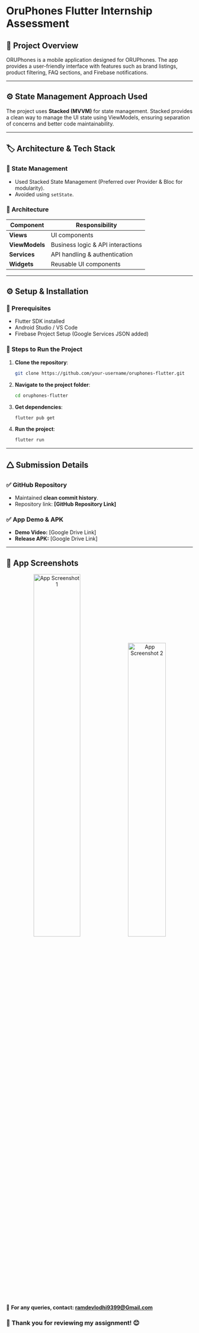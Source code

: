 # OruPhones Flutter Internship Assessment

## 📌 Project Overview
ORUPhones is a mobile application designed for ORUPhones. The app provides a user-friendly interface with features such as brand listings, product filtering, FAQ sections, and Firebase notifications.

---

## ⚙️ State Management Approach Used
The project uses **Stacked (MVVM)** for state management. Stacked provides a clean way to manage the UI state using ViewModels, ensuring separation of concerns and better code maintainability.

---

## 🏷️ Architecture & Tech Stack

### 📌 State Management

- Used Stacked State Management (Preferred over Provider & Bloc for modularity).
- Avoided using `setState`.

### 📌 Architecture

| Component  | Responsibility |
|------------|---------------|
| **Views**  | UI components |
| **ViewModels** | Business logic & API interactions |
| **Services** | API handling & authentication |
| **Widgets** | Reusable UI components |

---

## ⚙️ Setup & Installation

### 🔹 Prerequisites

- Flutter SDK installed
- Android Studio / VS Code
- Firebase Project Setup (Google Services JSON added)

### 🔹 Steps to Run the Project

1. **Clone the repository**:
   ```sh
   git clone https://github.com/your-username/oruphones-flutter.git
   ```
2. **Navigate to the project folder**:
   ```sh
   cd oruphones-flutter
   ```
3. **Get dependencies**:
   ```sh
   flutter pub get
   ```
4. **Run the project**:
   ```sh
   flutter run
   ```

---

## 🛆 Submission Details

### ✅ **GitHub Repository**

- Maintained **clean commit history**.
- Repository link: **[GitHub Repository Link]**

### ✅ **App Demo & APK**

- **Demo Video:** [Google Drive Link]
- **Release APK:** [Google Drive Link]

---

## 📸 App Screenshots


<p align="center">
  <img src="https://github.com/user-attachments/assets/b0a1dae7-35bd-41ed-a130-4049569f4f87" alt="App Screenshot 1" width="50%" />
  <img src="https://github.com/user-attachments/assets/e8115a32-1d02-4628-9680-7c646df0a251" alt="App Screenshot 2" width="45%" />
</p>


📩 **For any queries, contact: ramdevlodhi9399@Gmail.com**
### 🎯 **Thank you for reviewing my assignment!** 😊

